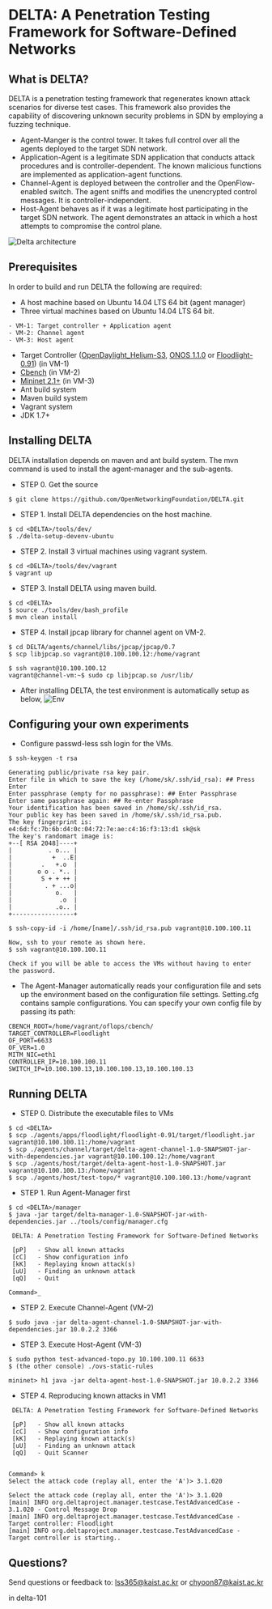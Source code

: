 # DELTA: A Penetration Testing Framework for Software-Defined Networks

## What is DELTA?
DELTA is a penetration testing framework that regenerates known attack scenarios for diverse test cases. This framework also provides the capability of discovering unknown security problems in SDN by employing a fuzzing technique.

+ Agent-Manger is the control tower. It takes full control over all the agents deployed to the target SDN network.
+ Application-Agent is a legitimate SDN application that conducts attack procedures and is controller-dependent. The known malicious functions are implemented as application-agent functions.
+ Channel-Agent is deployed between the controller and the OpenFlow-enabled switch. The agent sniffs and modifies the unencrypted control messages. It is controller-independent.
+ Host-Agent behaves as if it was a legitimate host participating in the target SDN network. The agent demonstrates an attack in which a host attempts to compromise the control plane.

![Delta architecture](http://143.248.53.145/research/delta/arch.png)

## Prerequisites
In order to build and run DELTA the following are required:
+ A host machine based on Ubuntu 14.04 LTS 64 bit (agent manager)
+ Three virtual machines based on Ubuntu 14.04 LTS 64 bit.
```
- VM-1: Target controller + Application agent
- VM-2: Channel agent
- VM-3: Host agent
```
+ Target Controller ([OpenDaylight_Helium-S3](https://github.com/opendaylight/controller/releases/tag/release%2Fhelium-sr3), [ONOS 1.1.0](https://github.com/opennetworkinglab/onos/tree/onos-1.1) or [Floodlight-0.91](https://github.com/floodlight/floodlight/tree/v0.91)) (in VM-1)
+ [Cbench](https://floodlight.atlassian.net/wiki/display/floodlightcontroller/Cbench) (in VM-2)
+ [Mininet 2.1+](http://mininet.org/download/) (in VM-3)
+ Ant build system
+ Maven build system
+ Vagrant system
+ JDK 1.7+

## Installing DELTA
DELTA installation depends on maven and ant build system. The mvn command is used to install the agent-manager and the sub-agents.

+ STEP 0. Get the source
```
$ git clone https://github.com/OpenNetworkingFoundation/DELTA.git
```

+ STEP 1. Install DELTA dependencies on the host machine.

```
$ cd <DELTA>/tools/dev/
$ ./delta-setup-devenv-ubuntu
```

+ STEP 2. Install 3 virtual machines using vagrant system.

```
$ cd <DELTA>/tools/dev/vagrant
$ vagrant up
```

+ STEP 3. Install DELTA using maven build.

```
$ cd <DELTA>
$ source ./tools/dev/bash_profile
$ mvn clean install
```

+ STEP 4. Install jpcap library for channel agent on VM-2.

```
$ cd DELTA/agents/channel/libs/jpcap/jpcap/0.7
$ scp libjpcap.so vagrant@10.100.100.12:/home/vagrant

$ ssh vagrant@10.100.100.12
vagrant@channel-vm:~$ sudo cp libjpcap.so /usr/lib/
```

+ After installing DELTA, the test environment is automatically setup as below,
![Env](http://143.248.53.145/research/delta/env.png)

## Configuring your own experiments
+ Configure passwd-less ssh login for the VMs.

```
$ ssh-keygen -t rsa

Generating public/private rsa key pair.
Enter file in which to save the key (/home/sk/.ssh/id_rsa): ## Press Enter
Enter passphrase (empty for no passphrase): ## Enter Passphrase 
Enter same passphrase again: ## Re-enter Passphrase
Your identification has been saved in /home/sk/.ssh/id_rsa.
Your public key has been saved in /home/sk/.ssh/id_rsa.pub.
The key fingerprint is:
e4:6d:fc:7b:6b:d4:0c:04:72:7e:ae:c4:16:f3:13:d1 sk@sk
The key's randomart image is:
+--[ RSA 2048]----+
|          . o... |
|           +  ..E|
|        .   +.o  |
|       o o . *.. |
|        S + + ++ |
|         . + ...o|
|            o.   |
|             .o  |
|            .o.. |
+-----------------+

$ ssh-copy-id -i /home/[name]/.ssh/id_rsa.pub vagrant@10.100.100.11

Now, ssh to your remote as shown here.
$ ssh vagrant@10.100.100.11

Check if you will be able to access the VMs without having to enter the password.
```

+ The Agent-Manager automatically reads your configuration file and sets up the environment based on the configuration file settings. Setting.cfg contains sample configurations. You can specify your own config file by passing its path:
```
CBENCH_ROOT=/home/vagrant/oflops/cbench/
TARGET_CONTROLLER=Floodlight
OF_PORT=6633
OF_VER=1.0
MITM_NIC=eth1
CONTROLLER_IP=10.100.100.11
SWITCH_IP=10.100.100.13,10.100.100.13,10.100.100.13
```


## Running DELTA
+ STEP 0. Distribute the executable files to VMs

```
$ cd <DELTA>
$ scp ./agents/apps/floodlight/floodlight-0.91/target/floodlight.jar vagrant@10.100.100.11:/home/vagrant
$ scp ./agents/channel/target/delta-agent-channel-1.0-SNAPSHOT-jar-with-dependencies.jar vagrant@10.100.100.12:/home/vagrant
$ scp ./agents/host/target/delta-agent-host-1.0-SNAPSHOT.jar vagrant@10.100.100.13:/home/vagrant
$ scp ./agents/host/test-topo/* vagrant@10.100.100.13:/home/vagrant
```


+ STEP 1. Run Agent-Manager first
```
$ cd <DELTA>/manager
$ java -jar target/delta-manager-1.0-SNAPSHOT-jar-with-dependencies.jar ../tools/config/manager.cfg

 DELTA: A Penetration Testing Framework for Software-Defined Networks

 [pP]	- Show all known attacks
 [cC]	- Show configuration info
 [kK]	- Replaying known attack(s)
 [uU]	- Finding an unknown attack
 [qQ]	- Quit

Command>_
```

+ STEP 2. Execute Channel-Agent (VM-2)
```
$ sudo java -jar delta-agent-channel-1.0-SNAPSHOT-jar-with-dependencies.jar 10.0.2.2 3366
```

+ STEP 3. Execute Host-Agent (VM-3)
```
$ sudo python test-advanced-topo.py 10.100.100.11 6633
$ (the other console) ./ovs-static-rules

mininet> h1 java -jar delta-agent-host-1.0-SNAPSHOT.jar 10.0.2.2 3366
```

+ STEP 4. Reproducing known attacks in VM1
```
 DELTA: A Penetration Testing Framework for Software-Defined Networks

 [pP]	- Show all known attacks
 [cC]	- Show configuration info
 [kK]	- Replaying known attack(s)
 [uU]	- Finding an unknown attack
 [qQ]	- Quit Scanner


Command> k
Select the attack code (replay all, enter the 'A')> 3.1.020

Select the attack code (replay all, enter the 'A')> 3.1.020
[main] INFO org.deltaproject.manager.testcase.TestAdvancedCase - 3.1.020 - Control Message Drop
[main] INFO org.deltaproject.manager.testcase.TestAdvancedCase - Target controller: Floodlight
[main] INFO org.deltaproject.manager.testcase.TestAdvancedCase - Target controller is starting..
```


## Questions?
Send questions or feedback to: lss365@kaist.ac.kr or chyoon87@kaist.ac.kr

in delta-101
